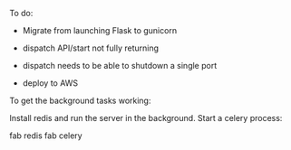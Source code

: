 To do:

  + Migrate from launching Flask to gunicorn

  + dispatch API/start not fully returning
  + dispatch needs to be able to shutdown a single port
  + deploy to AWS

To get the background tasks working:

   Install redis and run the server in the background.
   Start a celery process:

   fab redis
   fab celery